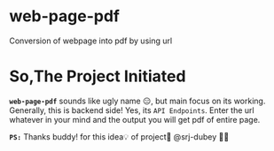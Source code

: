 # web-page-pdf
Conversion of webpage into pdf by using url

# So,The Project Initiated

 **`web-page-pdf`** sounds like ugly name 😑, but main focus on its working.
 Generally, this is backend side! Yes, its `API Endpoints`.
 Enter the url whatever in your mind and the output you will get pdf of entire page.
 
 
 
 **`PS:`** Thanks buddy! for this idea💡 of project🙂 @srj-dubey 🧑‍💻
